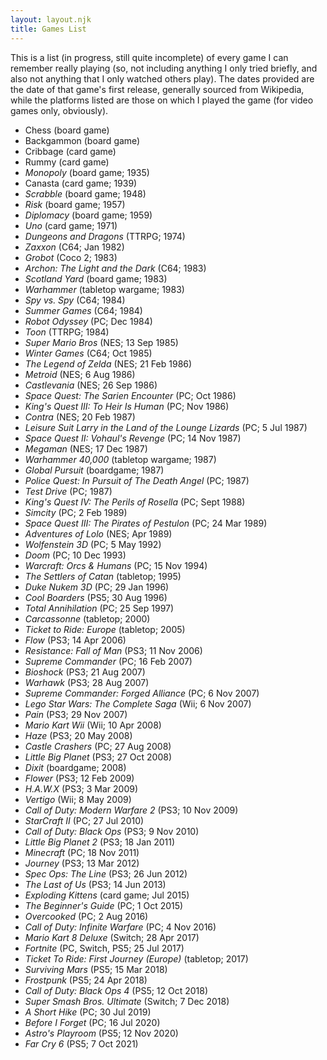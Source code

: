 ```yaml
---
layout: layout.njk
title: Games List
---
```


This is a list (in progress, still quite incomplete) of every game I can remember really playing (so, not including anything I only tried briefly, and also not anything that I only watched others play). The dates provided are the date of that game's first release, generally sourced from Wikipedia, while the platforms listed are those on which I played the game (for video games only, obviously).

- Chess (board game)
- Backgammon (board game)
- Cribbage (card game)
- Rummy (card game)
- *Monopoly* (board game; 1935)
- Canasta (card game; 1939)
- *Scrabble* (board game; 1948)
- *Risk* (board game; 1957)
- *Diplomacy* (board game; 1959)
- *Uno* (card game; 1971)
- *Dungeons and Dragons* (TTRPG; 1974)
- *Zaxxon* (C64; Jan 1982)
- *Grobot* (Coco 2; 1983)
- *Archon: The Light and the Dark* (C64; 1983)
- *Scotland Yard* (board game; 1983)
- *Warhammer* (tabletop wargame; 1983)
- *Spy vs. Spy* (C64; 1984)
- *Summer Games* (C64; 1984)
- *Robot Odyssey* (PC; Dec 1984)
- *Toon* (TTRPG; 1984)
- *Super Mario Bros* (NES; 13 Sep 1985)
- *Winter Games* (C64; Oct 1985)
- *The Legend of Zelda* (NES; 21 Feb 1986)
- *Metroid* (NES; 6 Aug 1986)
- *Castlevania* (NES; 26 Sep 1986)
- *Space Quest: The Sarien Encounter* (PC; Oct 1986)
- *King's Quest III: To Heir Is Human* (PC; Nov 1986)
- *Contra* (NES; 20 Feb 1987)
- *Leisure Suit Larry in the Land of the Lounge Lizards* (PC; 5 Jul 1987)
- *Space Quest II: Vohaul's Revenge* (PC; 14 Nov 1987)
- *Megaman* (NES; 17 Dec 1987)
- *Warhammer 40,000* (tabletop wargame; 1987)
- *Global Pursuit* (boardgame; 1987)
- *Police Quest: In Pursuit of The Death Angel* (PC; 1987)
- *Test Drive* (PC; 1987)
- *King's Quest IV: The Perils of Rosella* (PC; Sept 1988)
- *Simcity* (PC; 2 Feb 1989)
- *Space Quest III: The Pirates of Pestulon*  (PC; 24 Mar 1989)
- *Adventures of Lolo* (NES; Apr 1989)
- *Wolfenstein 3D* (PC; 5 May 1992)
- *Doom* (PC; 10 Dec 1993)
- *Warcraft: Orcs & Humans* (PC; 15 Nov 1994)
- *The Settlers of Catan* (tabletop; 1995)
- *Duke Nukem 3D* (PC; 29 Jan 1996)
- *Cool Boarders* (PS5; 30 Aug 1996)
- *Total Annihilation* (PC; 25 Sep 1997)
- *Carcassonne* (tabletop; 2000)
- *Ticket to Ride: Europe* (tabletop; 2005)
- *Flow* (PS3; 14 Apr 2006)
- *Resistance: Fall of Man* (PS3; 11 Nov 2006)
- *Supreme Commander* (PC; 16 Feb 2007)
- *Bioshock* (PS3; 21 Aug 2007)
- *Warhawk* (PS3; 28 Aug 2007)
- *Supreme Commander: Forged Alliance* (PC; 6 Nov 2007)
- *Lego Star Wars: The Complete Saga* (Wii; 6 Nov 2007)
- *Pain* (PS3; 29 Nov 2007)
- *Mario Kart Wii* (Wii; 10 Apr 2008)
- *Haze* (PS3; 20 May 2008)
- *Castle Crashers* (PC; 27 Aug 2008)
- *Little Big Planet* (PS3; 27 Oct 2008)
- *Dixit* (boardgame; 2008)
- *Flower* (PS3; 12 Feb 2009)
- *H.A.W.X* (PS3; 3 Mar 2009)
- *Vertigo* (Wii; 8 May 2009)
- *Call of Duty: Modern Warfare 2* (PS3; 10 Nov 2009)
- *StarCraft II* (PC; 27 Jul 2010)
- *Call of Duty: Black Ops* (PS3; 9 Nov 2010)
- *Little Big Planet 2* (PS3; 18 Jan 2011)
- *Minecraft* (PC; 18 Nov 2011)
- *Journey* (PS3; 13 Mar 2012)
- *Spec Ops: The Line* (PS3; 26 Jun 2012)
- *The Last of Us* (PS3; 14 Jun 2013)
- *Exploding Kittens* (card game; Jul 2015)
- *The Beginner's Guide* (PC; 1 Oct 2015)
- *Overcooked* (PC; 2 Aug 2016)
- *Call of Duty: Infinite Warfare* (PC; 4 Nov 2016)
- *Mario Kart 8 Deluxe* (Switch; 28 Apr 2017)
- *Fortnite* (PC, Switch, PS5; 25 Jul 2017)
- *Ticket To Ride: First Journey (Europe)* (tabletop; 2017)
- *Surviving Mars* (PS5; 15 Mar 2018)
- *Frostpunk* (PS5; 24 Apr 2018)
- *Call of Duty: Black Ops 4* (PS5; 12 Oct 2018)
- *Super Smash Bros. Ultimate* (Switch; 7 Dec 2018)
- *A Short Hike* (PC; 30 Jul 2019)
- *Before I Forget* (PC; 16 Jul 2020)
- *Astro's Playroom* (PS5; 12 Nov 2020)
- *Far Cry 6* (PS5; 7 Oct 2021)
